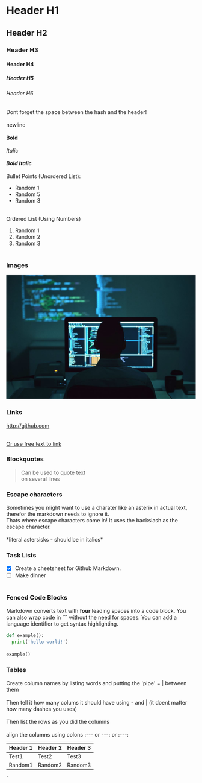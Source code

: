 # Header H1
## Header H2
### Header H3
#### Header H4
##### Header H5
###### Header H6
Dont forget the space between the hash and the header!<br/><br/>
newline<br/><br/>
**Bold**<br/><br/>
*Italic*<br/><br/>
***Bold Italic***<br/><br/>
Bullet Points (Unordered List):
* Random 1
* Random 5
* Random 3<br/><br/>

Ordered List (Using Numbers)
1. Random 1
2. Random 2
3. Random 3<br/><br/>

### Images
![](https://github.com/Archie722/My_User_Guides/blob/master/Assets/Test_picture.jpg)

### Links
http://github.com<br/><br/>

[Or use free text to link](http://github.com)

### Blockquotes
> Can be used to quote text<br/>
> on several lines

### Escape characters
Sometimes you might want to use a charater like an asterix in actual text, therefor the markdown needs to ignore it.<br/>
Thats where escape characters come in! It uses the backslash as the escape character.<br/><br/>
\*literal astersisks - should be in italics\*<br/>

### Task Lists
- [x] Create a cheetsheet for Github Markdown.
- [ ] Make dinner<br/><br/>

### Fenced Code Blocks

Markdown converts text with **four** leading spaces into a code block. You can also wrap code in \`\`\`  without the need for spaces. You can add a language identifier to get syntax highlighting.

``` python
def example():
  print('hello world!')

example()
```
### Tables
Create column names by listing words and putting the 'pipe' = | between them<br/><br/>
Then tell it how many colums it should have using - and | (it doent matter how many dashes you uses)<br/><br/>
Then list the rows as you did the columns<br/><br/>
align the columns using colons :--- or ---: or :---:

Header 1 | Header 2| Header 3
--------|---------|----------
Test1|Test2|Test3
Random1| Random2|Random3









`


